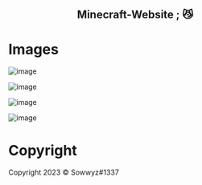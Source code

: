 <h2 align="center">
                          Minecraft-Website <strong>;</strong> 😼
<br>


# Images 

![image](https://user-images.githubusercontent.com/88189918/234342404-b91c51db-200e-415d-acc7-9718620b31be.png)

![image](https://user-images.githubusercontent.com/88189918/234342426-4534bb46-574b-443b-b42c-1aacb32140cb.png)

![image](https://user-images.githubusercontent.com/88189918/234342464-4024926e-1fd8-417c-9652-e044a51501a4.png)

![image](https://user-images.githubusercontent.com/88189918/234342500-ac8dfcd5-8c8d-4f3b-b85e-469cb455383f.png)




# Copyright 
Copyright 2023 © Sowwyz#1337
